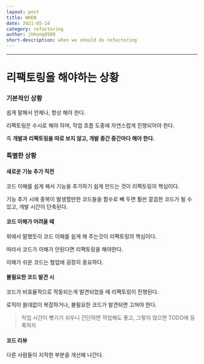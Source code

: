 ```yaml
---
layout: post
title: WHEN
date: 2021-05-24
category: refactoring
author: jhhong0509
short-description: when we should do refactoring
---
```

------

# 리팩토링을 해야하는 상황

### 기본적인 상황

쉽게 말해서 언제나, 항상 해야 한다.

리팩토링은 수시로 해야 하며, 작업 흐름 도중에 자연스럽게 진행되어야 한다.

즉 **개발과 리팩토링을 따로 보지 않고, 개발 중간 중간마다 해야 한다.**



### 특별한 상황

#### 새로운 기능 추가 직전

코드 이해를 쉽게 해서 기능을 추가하기 쉽게 만드는 것이 리팩토링의 핵심이다.

기능 추가 시에 중복이 발생할만한 코드들을 함수로 빼 두면 훨씬 깔끔한 코드가 될 수 있고, 개발 시간이 단축된다.



#### 코드 이해가 어려울 때

위에서 말했듯이 코드 이해를 쉽게 해 주는것이 리팩토링의 핵심이다.

따라서 코드가 이해가 안된다면 리팩토링을 해야한다.

이해가 쉬운 코드는 협업에 굉장히 중요하다.



#### 불필요한 코드 발견 시

코드가 비효율적으로 작동되는게 발견되었을 때 리팩토링이 진행된다.

로직이 쓸데없이 복잡하거나, 불필요한 코드가 발견되면 고쳐야 한다.

> 작업 시간이 뺏기기 쉬우니 간단하면 작업해도 좋고, 그렇지 않으면 TODO에 등록하자



#### 코드 리뷰

다른 사람들이 지적한 부분을 개선해 나간다.